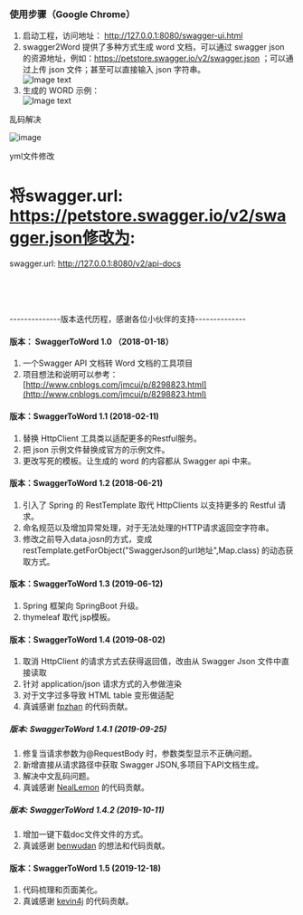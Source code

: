 ### 使用步骤（Google Chrome）
1. 启动工程，访问地址： http://127.0.0.1:8080/swagger-ui.html
2. swagger2Word 提供了多种方式生成 word 文档，可以通过 swagger json 的资源地址，例如：https://petstore.swagger.io/v2/swagger.json ；可以通过上传 json 文件；甚至可以直接输入 json 字符串。  
![Image text](https://github.com/JMCuixy/swagger2word/blob/master/swagger2word.jpg)
3. 生成的 WORD 示例：  
![Image text](https://github.com/JMCuixy/swagger2word/blob/master/demo_word.jpg)

乱码解决

![image](https://user-images.githubusercontent.com/12112168/118354798-7c040d80-b59f-11eb-8175-adf61b4e7ee3.png)

yml文件修改
# 将swagger.url: https://petstore.swagger.io/v2/swagger.json修改为:
swagger.url: http://127.0.0.1:8080/v2/api-docs

<br>
<br>
<br>
<p>--------------版本迭代历程，感谢各位小伙伴的支持--------------</p>

#### 版本： SwaggerToWord 1.0 （2018-01-18）
1. 一个Swagger API 文档转 Word 文档的工具项目 
2. 项目想法和说明可以参考：[http://www.cnblogs.com/jmcui/p/8298823.html](http://www.cnblogs.com/jmcui/p/8298823.html)

#### 版本：SwaggerToWord 1.1 (2018-02-11)
1. 替换 HttpClient 工具类以适配更多的Restful服务。
2. 把 json 示例文件替换成官方的示例文件。
3. 更改写死的模板。让生成的 word 的内容都从 Swagger api 中来。

#### 版本：SwaggerToWord 1.2 (2018-06-21)
1. 引入了 Spring 的 RestTemplate 取代 HttpClients 以支持更多的 Restful 请求。
2. 命名规范以及增加异常处理，对于无法处理的HTTP请求返回空字符串。
3. 修改之前导入data.josn的方式，变成 restTemplate.getForObject("SwaggerJson的url地址",Map.class) 的动态获取方式。

#### 版本：SwaggerToWord 1.3 (2019-06-12)
1. Spring 框架向 SpringBoot 升级。
2. thymeleaf 取代 jsp模板。

#### 版本：SwaggerToWord 1.4 (2019-08-02)
1. 取消 HttpClient 的请求方式去获得返回值，改由从 Swagger Json 文件中直接读取  
2. 针对 application/json 请求方式的入参做渲染     
3. 对于文字过多导致 HTML table 变形做适配   
4. 真诚感谢 [fpzhan](https://github.com/fpzhan)  的代码贡献。

##### 版本: SwaggerToWord 1.4.1 (2019-09-25)
1. 修复当请求参数为@RequestBody 时，参数类型显示不正确问题。
2. 新增直接从请求路径中获取 Swagger JSON,多项目下API文档生成。
3. 解决中文乱码问题。
4. 真诚感谢 [NealLemon](https://github.com/NealLemon) 的代码贡献。


##### 版本: SwaggerToWord 1.4.2 (2019-10-11)
1. 增加一键下载doc文件文件的方式。
2. 真诚感谢 [benwudan](https://github.com/benwudan) 的想法和代码贡献。

#### 版本：SwaggerToWord 1.5 (2019-12-18)
1. 代码梳理和页面美化。
4. 真诚感谢 [kevin4j](https://github.com/kevin4j)  的代码贡献。
